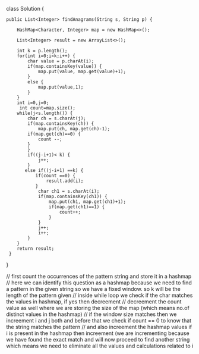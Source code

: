 class Solution {

    public List<Integer> findAnagrams(String s, String p) {
    
        HashMap<Character, Integer> map = new HashMap<>();
        
        List<Integer> result = new ArrayList<>();
        
        int k = p.length();
        for(int i=0;i<k;i++) {
            char value = p.charAt(i);
            if(map.containsKey(value)) {
                map.put(value, map.get(value)+1);
            }
            else {
                map.put(value,1);
            }
        }
        int i=0,j=0;
         int count=map.size();
        while(j<s.length()) {
            char ch = s.charAt(j);
            if(map.containsKey(ch)) {
                map.put(ch, map.get(ch)-1);
            if(map.get(ch)==0) {
                count --;
            }
            }
            if((j-i+1)< k) {
                j++;
            }
           else if((j-i+1) ==k) {
               if(count ==0) {
                   result.add(i);
               }
                char ch1 = s.charAt(i);
                if(map.containsKey(ch1)) {
                    map.put(ch1, map.get(ch1)+1);
                    if(map.get(ch1)==1) {
                        count++;
                    }
                }
                j++;
                i++;
            }
        }
        return result;
     }
}




// first count the occurrences of the pattern string and store it in a hashmap
// here we can identify this question as a hashmap because we need to find a pattern in the given string so we have a fixed window. so k will be the length of the pattern given
// inside while loop we check if the char matches the values in hashmap, if yes then decreement 
// decreement the count value as well where we are storing the size of the map (which means no.of distinct values in the hashmap)
// if the window size matches then we increement i and j both and before that we check if count == 0 to know that the string matches the pattern
// and also increement the hashmap values if i is present in the hashmap then increement (we are incrementing because we have found the exact match and will now proceed to find another string
which means we need to eliminate all the values and calculations related to i

